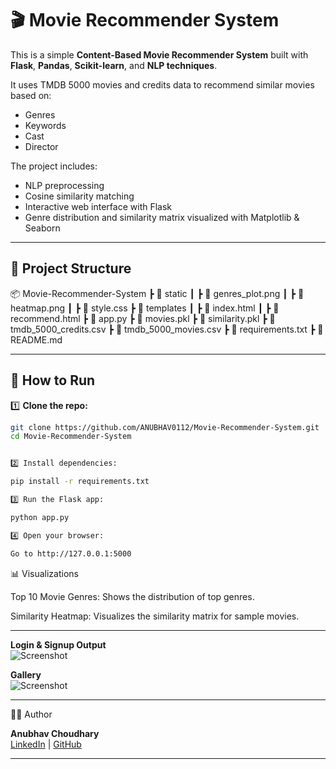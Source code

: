 # 🎬 Movie Recommender System

This is a simple **Content-Based Movie Recommender System** built with **Flask**, **Pandas**, **Scikit-learn**, and **NLP techniques**.

It uses TMDB 5000 movies and credits data to recommend similar movies based on:
- Genres
- Keywords
- Cast
- Director

The project includes:
- NLP preprocessing
- Cosine similarity matching
- Interactive web interface with Flask
- Genre distribution and similarity matrix visualized with Matplotlib & Seaborn

---

## 📂 Project Structure

📦 Movie-Recommender-System
┣ 📂 static
┃ ┣ 📄 genres_plot.png
┃ ┣ 📄 heatmap.png
┃ ┣ 📄 style.css
┣ 📂 templates
┃ ┣ 📄 index.html
┃ ┣ 📄 recommend.html
┣ 📄 app.py
┣ 📄 movies.pkl
┣ 📄 similarity.pkl
┣ 📄 tmdb_5000_credits.csv
┣ 📄 tmdb_5000_movies.csv
┣ 📄 requirements.txt
┣ 📄 README.md


---

## 🚀 How to Run

1️⃣ **Clone the repo:**
```bash
git clone https://github.com/ANUBHAV0112/Movie-Recommender-System.git
cd Movie-Recommender-System


2️⃣ Install dependencies:

pip install -r requirements.txt

3️⃣ Run the Flask app:

python app.py

4️⃣ Open your browser:

Go to http://127.0.0.1:5000

```

📊 Visualizations

Top 10 Movie Genres: Shows the distribution of top genres.

Similarity Heatmap: Visualizes the similarity matrix for sample movies.

---

**Login & Signup Output**  
![Screenshot](screenshot/login&signin%20output.png)

**Gallery**  
![Screenshot](screenshot/gallery.png)


---

👨‍💻 Author

**Anubhav Choudhary**  
[LinkedIn](https://www.linkedin.com/in/anubhav-choudhary-35b8ab254/) | [GitHub](https://github.com/ANUBHAV0112)

---